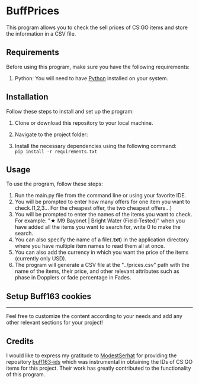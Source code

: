 # BuffPrices

This program allows you to check the sell prices of CS:GO items and store the information in a CSV file.

## Requirements

Before using this program, make sure you have the following requirements:

1. Python: You will need to have [Python](https://www.python.org/) installed on your system.

## Installation

Follow these steps to install and set up the program:

1. Clone or download this repository to your local machine.

2. Navigate to the project folder:

3. Install the necessary dependencies using the following command:</br>
`pip install -r requirements.txt`

## Usage

To use the program, follow these steps:

1. Run the main.py file from the command line or using your favorite IDE.
2. You will be prompted to enter how many offers for one item you want to check.(1,2,3... For the cheapest offer, the two cheapest offers...)
3. You will be prompted to enter the names of the items you want to check. For example: "★ M9 Bayonet | Bright Water (Field-Tested)" when you have added all the items you want to search for, write 0 to make the search.
4. You can also specify the name of a file(**.txt**) in the application directory where you have multiple item names to read them all at once.
5. You can also add the currency in which you want the price of the items (currently only USD).
6. The program will generate a CSV file at the "../prices.csv" path with the name of the items, their price, and other relevant attributes such as phase in Dopplers or fade percentage in Fades.


## Setup Buff163 cookies
---
Feel free to customize the content according to your needs and add any other relevant sections for your project!

## Credits

I would like to express my gratitude to [ModestSerhat](https://github.com/ModestSerhat) for providing the repository [buff163-ids](https://github.com/ModestSerhat/buff163-ids) which was instrumental in obtaining the IDs of CS:GO items for this project. Their work has greatly contributed to the functionality of this program.

